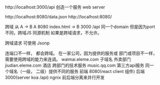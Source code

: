 http://localhost:3000/api  创造一个服务 web server

http://localhost:8080/data.json
http://localhost:8080/

跨域 从 A -> B
A 8080 index.html -> B 3000 /api
同一个domain 但是因为port 不同，跨域JS 同源机制 如果是跨域请求，不允许。

跨域请求 可使用 Jsonp

连端口不一样， 都会跨域。 在一家公司，因为提供的服务或
部门或项目不一样， 需要使用跨域的能力来连调。
waimai.eleme.com 子域名  外卖部门
jiudian.eleme.com 酒店 跨部门的技术服务
music.qq.com  第三方api服务
同一个域名（一级， 二级）提供不同的服务
前端 8080(react client 组件)  后端3000(server koa /api)  ngnix 
前后端分离来并行开发